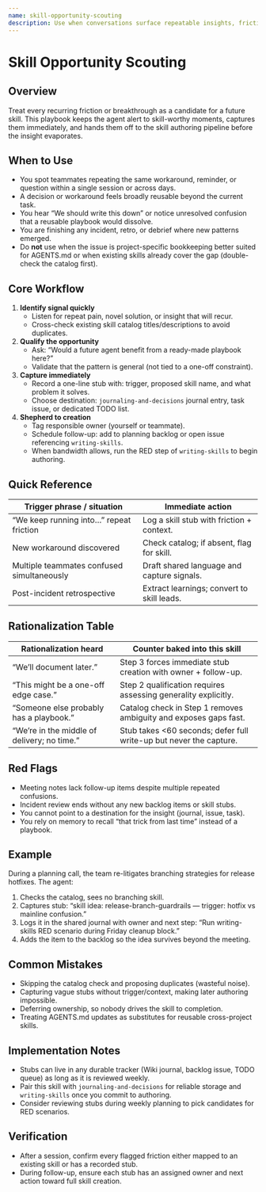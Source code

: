 ```yaml
---
name: skill-opportunity-scouting
description: Use when conversations surface repeatable insights, frictions, or decisions that should become reusable skills - trains the agent to flag, log, and shepherd emerging patterns into future skill playbooks before they fade.
---
```


# Skill Opportunity Scouting

## Overview
Treat every recurring friction or breakthrough as a candidate for a future skill. This playbook keeps the agent alert to skill-worthy moments, captures them immediately, and hands them off to the skill authoring pipeline before the insight evaporates.

## When to Use
- You spot teammates repeating the same workaround, reminder, or question within a single session or across days.
- A decision or workaround feels broadly reusable beyond the current task.
- You hear “We should write this down” or notice unresolved confusion that a reusable playbook would dissolve.
- You are finishing any incident, retro, or debrief where new patterns emerged.
- Do **not** use when the issue is project-specific bookkeeping better suited for AGENTS.md or when existing skills already cover the gap (double-check the catalog first).

## Core Workflow
1. **Identify signal quickly**
   - Listen for repeat pain, novel solution, or insight that will recur.
   - Cross-check existing skill catalog titles/descriptions to avoid duplicates.
2. **Qualify the opportunity**
   - Ask: “Would a future agent benefit from a ready-made playbook here?”
   - Validate that the pattern is general (not tied to a one-off constraint).
3. **Capture immediately**
   - Record a one-line stub with: trigger, proposed skill name, and what problem it solves.
   - Choose destination: `journaling-and-decisions` journal entry, task issue, or dedicated TODO list.
4. **Shepherd to creation**
   - Tag responsible owner (yourself or teammate).
   - Schedule follow-up: add to planning backlog or open issue referencing `writing-skills`.
   - When bandwidth allows, run the RED step of `writing-skills` to begin authoring.

## Quick Reference

| Trigger phrase / situation                | Immediate action                          |
|-------------------------------------------|-------------------------------------------|
| “We keep running into…” repeat friction   | Log a skill stub with friction + context. |
| New workaround discovered                 | Check catalog; if absent, flag for skill. |
| Multiple teammates confused simultaneously| Draft shared language and capture signals.|
| Post-incident retrospective               | Extract learnings; convert to skill leads.|

## Rationalization Table

| Rationalization heard                     | Counter baked into this skill                                   |
|-------------------------------------------|------------------------------------------------------------------|
| “We’ll document later.”                   | Step 3 forces immediate stub creation with owner + follow-up.   |
| “This might be a one-off edge case.”      | Step 2 qualification requires assessing generality explicitly.  |
| “Someone else probably has a playbook.”   | Catalog check in Step 1 removes ambiguity and exposes gaps fast.|
| “We’re in the middle of delivery; no time.”| Stub takes <60 seconds; defer full write-up but never the capture.|

## Red Flags
- Meeting notes lack follow-up items despite multiple repeated confusions.
- Incident review ends without any new backlog items or skill stubs.
- You cannot point to a destination for the insight (journal, issue, task).
- You rely on memory to recall “that trick from last time” instead of a playbook.

## Example
During a planning call, the team re-litigates branching strategies for release hotfixes. The agent:
1. Checks the catalog, sees no branching skill.
2. Captures stub: “skill idea: release-branch-guardrails — trigger: hotfix vs mainline confusion.”
3. Logs it in the shared journal with owner and next step: “Run writing-skills RED scenario during Friday cleanup block.”
4. Adds the item to the backlog so the idea survives beyond the meeting.

## Common Mistakes
- Skipping the catalog check and proposing duplicates (wasteful noise).
- Capturing vague stubs without trigger/context, making later authoring impossible.
- Deferring ownership, so nobody drives the skill to completion.
- Treating AGENTS.md updates as substitutes for reusable cross-project skills.

## Implementation Notes
- Stubs can live in any durable tracker (Wiki journal, backlog issue, TODO queue) as long as it is reviewed weekly.
- Pair this skill with `journaling-and-decisions` for reliable storage and `writing-skills` once you commit to authoring.
- Consider reviewing stubs during weekly planning to pick candidates for RED scenarios.

## Verification
- After a session, confirm every flagged friction either mapped to an existing skill or has a recorded stub.
- During follow-up, ensure each stub has an assigned owner and next action toward full skill creation.

